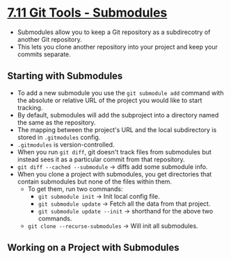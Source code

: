 # [7.11 Git Tools - Submodules](https://git-scm.com/book/en/v2/Git-Tools-Submodules)

- Submodules allow you to keep a Git repository as a subdirecotry of another
  Git repository.
- This lets you clone another repository into your project and keep your commits
  separate.

## Starting with Submodules
- To add a new submodule you use the `git submodule add` command with the
  absolute or relative URL of the project you would like to start tracking.
- By default, submodules will add the subproject into a directory named the same
  as the repository.
- The mapping between the project's URL and the local subdirectory is stored in
  `.gitmodules` config.
- `.gitmodules` is version-controlled.
- When you run `git diff`, git doesn't track files from submodules but instead
  sees it as a particular commit from that repository.
- `git diff --cached --submodule` -> diffs add some submodule info.
- When you clone a project with submodules, you get directories that contain
  submodules but none of the files within them.
  - To get them, run two commands:
    - `git submodule init` -> Init local config file.
    - `git submodule update` -> Fetch all the data from that project.
    - `git submodule update --init` -> shorthand for the above two commands.
  - `git clone --recurse-submodules` -> Will init all submodules.

## Working on a Project with Submodules
